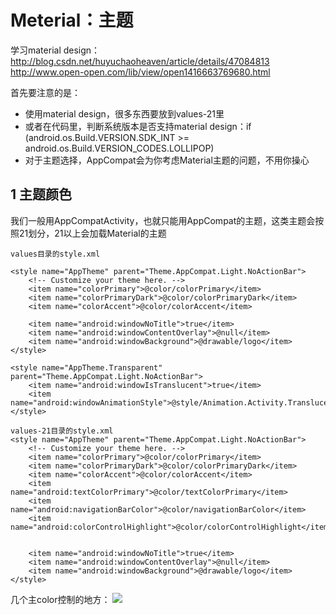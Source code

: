 Meterial：主题
===========================

学习material design：
http://blog.csdn.net/huyuchaoheaven/article/details/47084813
http://www.open-open.com/lib/view/open1416663769680.html

首先要注意的是：
- 使用material design，很多东西要放到values-21里
- 或者在代码里，判断系统版本是否支持material design：if (android.os.Build.VERSION.SDK_INT >= android.os.Build.VERSION_CODES.LOLLIPOP)
- 对于主题选择，AppCompat会为你考虑Material主题的问题，不用你操心


## 1 主题颜色

我们一般用AppCompatActivity，也就只能用AppCompat的主题，这类主题会按照21划分，21以上会加载Material的主题

```
values目录的style.xml

<style name="AppTheme" parent="Theme.AppCompat.Light.NoActionBar">
	<!-- Customize your theme here. -->
	<item name="colorPrimary">@color/colorPrimary</item>
	<item name="colorPrimaryDark">@color/colorPrimaryDark</item>
	<item name="colorAccent">@color/colorAccent</item>

	<item name="android:windowNoTitle">true</item>
	<item name="android:windowContentOverlay">@null</item>
	<item name="android:windowBackground">@drawable/logo</item>
</style>

<style name="AppTheme.Transparent" parent="Theme.AppCompat.Light.NoActionBar">
	<item name="android:windowIsTranslucent">true</item>
	<item name="android:windowAnimationStyle">@style/Animation.Activity.Translucent.Style</item>
</style>

values-21目录的style.xml
<style name="AppTheme" parent="Theme.AppCompat.Light.NoActionBar">
	<!-- Customize your theme here. -->
	<item name="colorPrimary">@color/colorPrimary</item>
	<item name="colorPrimaryDark">@color/colorPrimaryDark</item>
	<item name="colorAccent">@color/colorAccent</item>
	<item name="android:textColorPrimary">@color/textColorPrimary</item>
	<item name="android:navigationBarColor">@color/navigationBarColor</item>
	<item name="android:colorControlHighlight">@color/colorControlHighlight</item>


	<item name="android:windowNoTitle">true</item>
	<item name="android:windowContentOverlay">@null</item>
	<item name="android:windowBackground">@drawable/logo</item>
</style>

```

几个主color控制的地方：
![](./img/l-design.png)